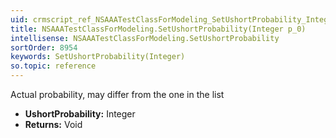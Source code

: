 ```yaml
---
uid: crmscript_ref_NSAAATestClassForModeling_SetUshortProbability_Integer_p_0
title: NSAAATestClassForModeling.SetUshortProbability(Integer p_0)
intellisense: NSAAATestClassForModeling.SetUshortProbability
sortOrder: 8954
keywords: SetUshortProbability(Integer)
so.topic: reference
---
```



Actual probability, may differ from the one in the list



* **UshortProbability:** Integer
* **Returns:** Void


